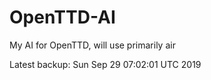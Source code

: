 # OpenTTD-AI
My AI for OpenTTD, will use primarily air

Latest backup: Sun Sep 29 07:02:01 UTC 2019
